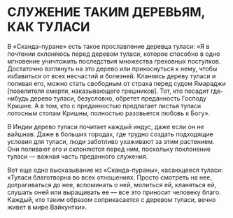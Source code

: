# СЛУЖЕНИЕ ТАКИМ ДЕРЕВЬЯМ, КАК ТУЛАСИ

В «Сканда-пуране» есть такое прославление деревца туласи: «Я в почтении склоняюсь перед деревом туласи, которое способно в одно мгновение уничтожить последствия множества греховных поступков. Достаточно взглянуть на это дерево или прикоснуться к нему, чтобы избавиться от всех несчастий и болезней. Кланяясь дереву туласи и поливая его, можно стать свободным от страха перед судом Ямараджи [повелителя смерти, наказывающего грешников]. Тот, кто посадит где-нибудь дерево туласи, безусловно, обретет преданность Господу Кришне. А в том, кто с преданностью предлагает листья туласи лотосным стопам Кришны, полностью разовьется любовь к Богу».

В Индии дерево туласи почитает каждый индус, даже если он не вайшнав. Даже в больших городах, где трудно создать подходящие условия для туласи, люди заботливо ухаживают за этим растением. Они поливают его и склоняются перед ним, поскольку поклонение туласи — важная часть преданного служения.

Вот еще одно высказывание из «Сканда-пураны», касающееся туласи: «Туласи благотворна во всех отношениях. Просто смотреть на нее, дотрагиваться до нее, вспоминать о ней, молиться ей, кланяться ей, слушать оней или выращивать ее — все это приносит человеку благо. Каждый, кто таким образом соприкасается с деревом туласи, вечно живет в мире Вайкунтхи».
